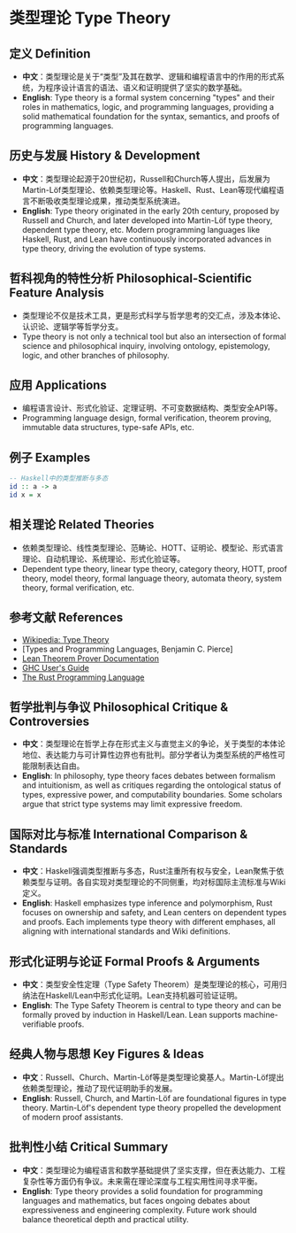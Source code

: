# 类型理论 Type Theory

## 定义 Definition

- **中文**：类型理论是关于“类型”及其在数学、逻辑和编程语言中的作用的形式系统，为程序设计语言的语法、语义和证明提供了坚实的数学基础。
- **English**: Type theory is a formal system concerning "types" and their roles in mathematics, logic, and programming languages, providing a solid mathematical foundation for the syntax, semantics, and proofs of programming languages.

## 历史与发展 History & Development

- **中文**：类型理论起源于20世纪初，Russell和Church等人提出，后发展为Martin-Löf类型理论、依赖类型理论等。Haskell、Rust、Lean等现代编程语言不断吸收类型理论成果，推动类型系统演进。
- **English**: Type theory originated in the early 20th century, proposed by Russell and Church, and later developed into Martin-Löf type theory, dependent type theory, etc. Modern programming languages like Haskell, Rust, and Lean have continuously incorporated advances in type theory, driving the evolution of type systems.

## 哲科视角的特性分析 Philosophical-Scientific Feature Analysis

- 类型理论不仅是技术工具，更是形式科学与哲学思考的交汇点，涉及本体论、认识论、逻辑学等哲学分支。
- Type theory is not only a technical tool but also an intersection of formal science and philosophical inquiry, involving ontology, epistemology, logic, and other branches of philosophy.

## 应用 Applications

- 编程语言设计、形式化验证、定理证明、不可变数据结构、类型安全API等。
- Programming language design, formal verification, theorem proving, immutable data structures, type-safe APIs, etc.

## 例子 Examples

```haskell
-- Haskell中的类型推断与多态
id :: a -> a
id x = x
```

## 相关理论 Related Theories

- 依赖类型理论、线性类型理论、范畴论、HOTT、证明论、模型论、形式语言理论、自动机理论、系统理论、形式化验证等。
- Dependent type theory, linear type theory, category theory, HOTT, proof theory, model theory, formal language theory, automata theory, system theory, formal verification, etc.

## 参考文献 References

- [Wikipedia: Type Theory](https://en.wikipedia.org/wiki/Type_theory)
- [Types and Programming Languages, Benjamin C. Pierce]
- [Lean Theorem Prover Documentation](https://leanprover.github.io/)
- [GHC User's Guide](https://downloads.haskell.org/ghc/latest/docs/html/users_guide/)
- [The Rust Programming Language](https://doc.rust-lang.org/book/)

## 哲学批判与争议 Philosophical Critique & Controversies

- **中文**：类型理论在哲学上存在形式主义与直觉主义的争论，关于类型的本体论地位、表达能力与可计算性边界也有批判。部分学者认为类型系统的严格性可能限制表达自由。
- **English**: In philosophy, type theory faces debates between formalism and intuitionism, as well as critiques regarding the ontological status of types, expressive power, and computability boundaries. Some scholars argue that strict type systems may limit expressive freedom.

## 国际对比与标准 International Comparison & Standards

- **中文**：Haskell强调类型推断与多态，Rust注重所有权与安全，Lean聚焦于依赖类型与证明。各自实现对类型理论的不同侧重，均对标国际主流标准与Wiki定义。
- **English**: Haskell emphasizes type inference and polymorphism, Rust focuses on ownership and safety, and Lean centers on dependent types and proofs. Each implements type theory with different emphases, all aligning with international standards and Wiki definitions.

## 形式化证明与论证 Formal Proofs & Arguments

- **中文**：类型安全性定理（Type Safety Theorem）是类型理论的核心，可用归纳法在Haskell/Lean中形式化证明。Lean支持机器可验证证明。
- **English**: The Type Safety Theorem is central to type theory and can be formally proved by induction in Haskell/Lean. Lean supports machine-verifiable proofs.

## 经典人物与思想 Key Figures & Ideas

- **中文**：Russell、Church、Martin-Löf等是类型理论奠基人。Martin-Löf提出依赖类型理论，推动了现代证明助手的发展。
- **English**: Russell, Church, and Martin-Löf are foundational figures in type theory. Martin-Löf's dependent type theory propelled the development of modern proof assistants.

## 批判性小结 Critical Summary

- **中文**：类型理论为编程语言和数学基础提供了坚实支撑，但在表达能力、工程复杂性等方面仍有争议。未来需在理论深度与工程实用性间寻求平衡。
- **English**: Type theory provides a solid foundation for programming languages and mathematics, but faces ongoing debates about expressiveness and engineering complexity. Future work should balance theoretical depth and practical utility.
